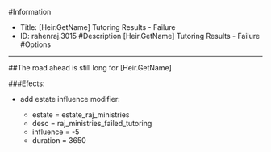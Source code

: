 #Information
 - Title: [Heir.GetName] Tutoring Results - Failure
 - ID: rahenraj.3015
#Description
[Heir.GetName] Tutoring Results - Failure
#Options

___
##The road ahead is still long for [Heir.GetName]

###Efects:<ul><li>add estate influence modifier:</li><ul><li>estate = estate_raj_ministries</li><li>desc = raj_ministries_failed_tutoring</li><li>influence = -5</li><li>duration = 3650</li></ul></ul>
